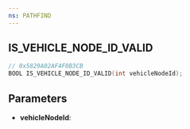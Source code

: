 ```yaml
---
ns: PATHFIND
---
```

## IS_VEHICLE_NODE_ID_VALID

```c
// 0x5829A02AF4F0B3CB
BOOL IS_VEHICLE_NODE_ID_VALID(int vehicleNodeId);
```

## Parameters
* **vehicleNodeId**:
